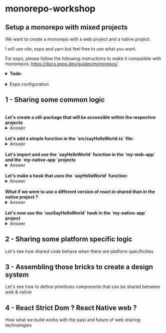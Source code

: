 # monorepo-workshop

## Setup a monorepo with mixed projects

We want to create a monorepo with a web project and a native project.

I will use vite, expo and yarn but feel free to use what you want.

For expo, please follow the following instructions to make it compatible with monorepos: https://docs.expo.dev/guides/monorepos/

<details>
  <summary><strong>Todo:</strong></summary>

  ```sh
  mkdir packages
  cd packages

  npm create vite@latest
  npx create-expo-app@latest --template blank-typescript
  ```

  Let's set up a monorepo with yarn:

  ```sh
  yarn init
  yarn set version stable
  yarn install
  ```

  Let's set the node linker to node-modules in the `.yarnrc.yml` file:

  ```yml
  nodeLinker: node-modules
  ```

  Let's add the two projects as workspaces in the `package.json` file:

  ```json
  "workspaces": [
    "packages/*"
  ]
  ```
</details>

<br/>


<details>
  <summary>Expo configuration</summary>

  Create a `metro.config.js` file in the `packages/my-native-app` folder

  Create an `index.js` file in the `packages/my-native-app` folder

  Update `package.json` to use the `index.js` file as entry point
</details>

## 1 - Sharing some common logic

<br/>
<strong>Let's create a util-package that will be accessible within the respective projects</strong>

<details>
  <summary>Answer</summary>

  ```sh
  mkdir packages/util-shared
  cd packages/util-shared
  yarn init
  ```
  Make sure to set the name to `@my-monorepo/util-shared` and the version to `1.0.0`

  Add the shared package as a dependency to the web & native projects

  ```json
  "dependencies": {
    "@my-monorepo/util-shared": "1.0.0"
  }
  ```
</details>

<br/>
<strong>Let's add a simple function in the `src/sayHelloWorld.ts` file:</strong>

<details>
  <summary>Answer</summary>

  In the `packages/util-shared/src/utils/sayHelloWorld.ts` file:

  ```ts
  export function sayHelloWorld() {
    console.log("Hello World");
  }
  ```
</details>

<br/>
<strong>Let's import and use the `sayHelloWorld` function in the `my-web-app` and the `my-native-app` projects</strong>

<details>
  <summary>Answer</summary>

  In the `packages/my-web-app/src/App.tsx` && `packages/my-native-app/app/(tabs)/index.tsx` files:

  ```tsx
  import { sayHelloWorld } from "@my-monorepo/util-shared";

  sayHelloWorld();
  ```
</details>

<br/>
<strong>Let's make a hook that uses the `sayHelloWorld` function:</strong>

<details>
  <summary>Answer</summary>

  In the `packages/util-shared/src/hooks/useSayHelloWorld.ts` file:

  ```tsx
  import { useEffect } from "react";
  import { sayHelloWorld } from "@my-monorepo/util-shared";

  export function useSayHelloWorld() {
    useEffect(() => {
      sayHelloWorld();
    }, []);
  }
  ```
</details>

<br/>
<strong>What if we were to use a different version of react in shared than in the native project ?</strong>

<details>
  <summary>Answer</summary>

  Let's add react 18.3.1 as a dependency in the `packages/util-shared/package.json` file:

  ```json
  "dependencies": {
    "react": "18.3.1"
  }
  ```
</details>

<br/>
<strong>Let's now use the `useSayHelloWorld` hook in the `my-native-app` project</strong>

<details>
  <summary>Answer</summary>

  In the `packages/my-native-app/app/(tabs)/index.tsx` file:

  ```tsx
  import { useSayHelloWorld } from "@my-monorepo/util-shared";

  useSayHelloWorld();
  ```
</details>

## 2 - Sharing some platform specific logic

Let's see how shared code behave when there are platform specificities

## 3 - Assembling those bricks to create a design system

Let's see how to define primitives components that can be shared between web & native

## 4 - React Strict Dom ? React Native web ?

How what we build works with the past and future of web sharing technologies